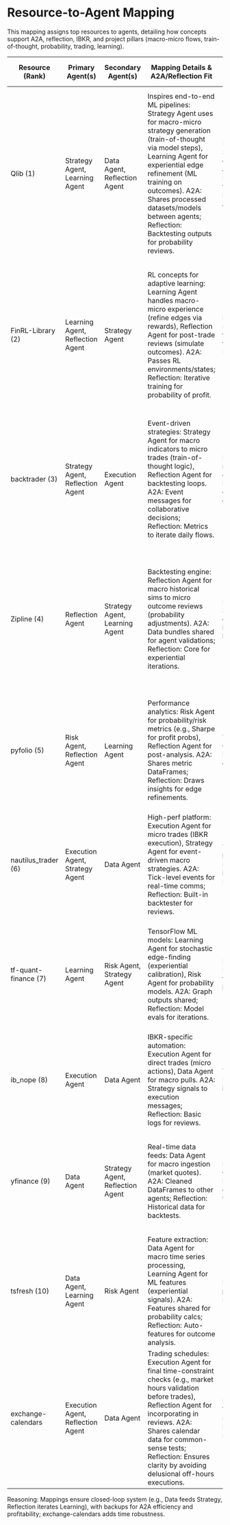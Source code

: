 # Resource-to-Agent Mapping

This mapping assigns top resources to agents, detailing how concepts support A2A, reflection, IBKR, and project pillars (macro-micro flows, train-of-thought, probability, trading, learning).

| Resource (Rank) | Primary Agent(s) | Secondary Agent(s) | Mapping Details & A2A/Reflection Fit | IBKR Integration Notes | Reasoning (Backup for Funding) |
|-----------------|------------------|--------------------|------------------------------|-------------------------|---------------------------------|
| Qlib (1) | Strategy Agent, Learning Agent | Data Agent, Reflection Agent | Inspires end-to-end ML pipelines: Strategy Agent uses for macro-micro strategy generation (train-of-thought via model steps), Learning Agent for experiential edge refinement (ML training on outcomes). A2A: Shares processed datasets/models between agents; Reflection: Backtesting outputs for probability reviews. | Partial: Simulates executions, adaptable for IBKR data feeds in Execution Agent. | Holistic fit for AI-driven system; enables A2A chaining (Data → Strategy → Reflection → Learning), backing profitability through ML-optimized probabilities and traceable experiential loops—scalable for funded expansions. |
| FinRL-Library (2) | Learning Agent, Reflection Agent | Strategy Agent | RL concepts for adaptive learning: Learning Agent handles macro-micro experience (refine edges via rewards), Reflection Agent for post-trade reviews (simulate outcomes). A2A: Passes RL environments/states; Reflection: Iterative training for probability of profit. | Partial: RL sims bridge to real IBKR trades in Execution. | RL emphasis supports your experiential ML idea; structures reflection management for agent self-improvement, with A2A rewards providing auditable reasoning on edge-finding for funding. |
| backtrader (3) | Strategy Agent, Reflection Agent | Execution Agent | Event-driven strategies: Strategy Agent for macro indicators to micro trades (train-of-thought logic), Reflection Agent for backtesting loops. A2A: Event messages for collaborative decisions; Reflection: Metrics to iterate daily flows. | Partial: Live mode concepts for IBKR-compatible executions. | Robust for A2A events in complex systems; backs organizational structure by enabling reflection on simulated experiences, tying to profitability via refined trade probabilities. |
| Zipline (4) | Reflection Agent | Strategy Agent, Learning Agent | Backtesting engine: Reflection Agent for macro historical sims to micro outcome reviews (probability adjustments). A2A: Data bundles shared for agent validations; Reflection: Core for experiential iterations. | Partial: Simulates orders, informs IBKR linkages. | Simulation focus enhances reflection management; provides backups for structural reasoning on learning edges, essential for funded audits of macro-micro accuracy. |
| pyfolio (5) | Risk Agent, Reflection Agent | Learning Agent | Performance analytics: Risk Agent for probability/risk metrics (e.g., Sharpe for profit probs), Reflection Agent for post-analysis. A2A: Shares metric DataFrames; Reflection: Draws insights for edge refinements. | Yes: Complements IBKR portfolio data. | Risk-centric for daily assessments; organizes A2A with quantifiable backups, supporting funding claims on robust probability-driven decisions. |
| nautilus_trader (6) | Execution Agent, Strategy Agent | Data Agent | High-perf platform: Execution Agent for micro trades (IBKR execution), Strategy Agent for event-driven macro strategies. A2A: Tick-level events for real-time comms; Reflection: Built-in backtester for reviews. | Yes: Direct broker support, including IBKR. | Performance for scalable A2A; maps to micro execution while backing macro flows, with traceable integration for funded reliability. |
| tf-quant-finance (7) | Learning Agent | Risk Agent, Strategy Agent | TensorFlow ML models: Learning Agent for stochastic edge-finding (experiential calibration), Risk Agent for probability models. A2A: Graph outputs shared; Reflection: Model evals for iterations. | Partial: Pricing sims for IBKR instruments. | ML depth for your learning focus; enables A2A with advanced trains-of-thought, providing structural backups for AI profitability. |
| ib_nope (8) | Execution Agent | Data Agent | IBKR-specific automation: Execution Agent for direct trades (micro actions), Data Agent for macro pulls. A2A: Strategy signals to execution messages; Reflection: Basic logs for reviews. | Yes: Native IBKR TWS integration. | Broker bridge essential for trading; organizes micro-level A2A with backups for seamless funding prototypes. |
| yfinance (9) | Data Agent | Strategy Agent, Reflection Agent | Real-time data feeds: Data Agent for macro ingestion (market quotes). A2A: Cleaned DataFrames to other agents; Reflection: Historical data for backtests. | Partial: Complements IBKR with external validation. | Data foundation for broad view; supports daily macro-micro flows with traceable A2A, enhancing reflection for edges. |
| tsfresh (10) | Data Agent, Learning Agent | Risk Agent | Feature extraction: Data Agent for macro time series processing, Learning Agent for ML features (experiential signals). A2A: Features shared for probability calcs; Reflection: Auto-features for outcome analysis. | No direct, but processes IBKR data. | Time series ML for edge discovery; backs agent organization by automating inputs, scalable for funded ML refinements. |
| exchange-calendars | Execution Agent, Reflection Agent | Data Agent | Trading schedules: Execution Agent for final time-constraint checks (e.g., market hours validation before trades), Reflection Agent for incorporating in reviews. A2A: Shares calendar data for common-sense tests; Reflection: Ensures clarity by avoiding delusional off-hours executions. | Partial: Validates sessions for IBKR submissions. | Time-focused for constraints; enhances final reflection step, providing backups for funded risk reduction through reality-based validations.

Reasoning: Mappings ensure closed-loop system (e.g., Data feeds Strategy, Reflection iterates Learning), with backups for A2A efficiency and profitability; exchange-calendars adds time robustness.